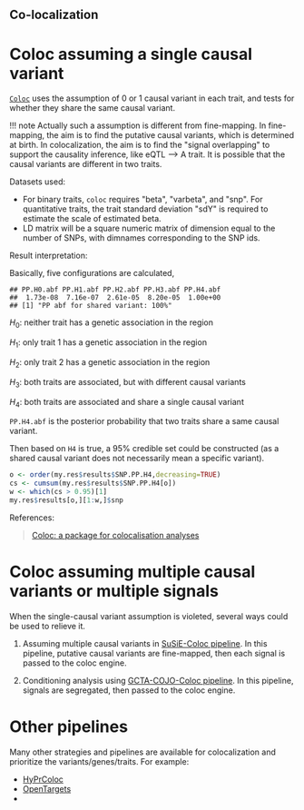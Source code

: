 Co-localization
---


# Coloc assuming a single causal variant

[`Coloc`](https://journals.plos.org/plosgenetics/article?id=10.1371/journal.pgen.1004383) uses the assumption of 0 or 1 causal variant in each trait, 
and tests for whether they share the same causal variant.

!!! note
    Actually such a assumption is different from fine-mapping. In fine-mapping, the aim is to find the putative causal variants, which is determined at birth. In colocalization, the aim is to find the "signal overlapping" to support the causality inference, like eQTL --> A trait. It is possible that the causal variants are different in two traits.

Datasets used:

* For binary traits, `coloc` requires "beta", "varbeta", and "snp". For quantitative traits, 
the trait standard deviation "sdY" is required to estimate the scale of estimated beta.
* LD matrix will be a square numeric matrix of dimension equal to the number of SNPs, with dimnames corresponding to the SNP ids.

Result interpretation:

Basically, five configurations are calculated, 

```
## PP.H0.abf PP.H1.abf PP.H2.abf PP.H3.abf PP.H4.abf 
##  1.73e-08  7.16e-07  2.61e-05  8.20e-05  1.00e+00 
## [1] "PP abf for shared variant: 100%"
```

$H_0$: neither trait has a genetic association in the region

$H_1$: only trait 1 has a genetic association in the region

$H_2$: only trait 2 has a genetic association in the region

$H_3$: both traits are associated, but with different causal variants

$H_4$: both traits are associated and share a single causal variant

`PP.H4.abf` is the posterior probability that two traits share a same causal variant.

Then based on `H4` is true, a 95% credible set could be constructed (as a shared causal variant does not necessarily mean a specific variant).
```R
o <- order(my.res$results$SNP.PP.H4,decreasing=TRUE)
cs <- cumsum(my.res$results$SNP.PP.H4[o])
w <- which(cs > 0.95)[1]
my.res$results[o,][1:w,]$snp
```

References:
>[Coloc: a package for colocalisation analyses](https://chr1swallace.github.io/coloc/articles/a01_intro.html)


# Coloc assuming multiple causal variants or multiple signals

When the single-causal variant assumption is violeted, several ways could be used to relieve it.

1. Assuming multiple causal variants in [SuSiE-Coloc pipeline](https://chr1swallace.github.io/coloc/articles/a06_SuSiE.html).
   In this pipeline, putative causal variants are fine-mapped, then each signal is passed to the coloc engine.
   
2. Conditioning analysis using [GCTA-COJO-Coloc pipeline](https://www.biorxiv.org/content/10.1101/2022.08.08.503158v1.abstract).
   In this pipeline, signals are segregated, then passed to the coloc engine.


# Other pipelines

Many other strategies and pipelines are available for colocalization and prioritize the variants/genes/traits. For example:
* [HyPrColoc](https://www.nature.com/articles/s41467-020-20885-8)
* [OpenTargets](https://www.nature.com/articles/s41588-021-00945-5)
* 

